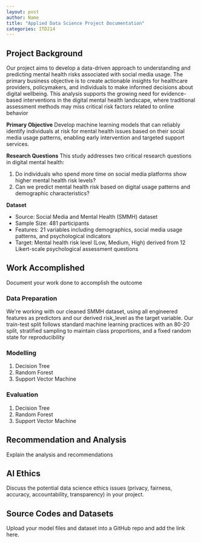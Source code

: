 ```yaml
---
layout: post
author: Name
title: "Applied Data Science Project Documentation"
categories: ITD214
---
```

## Project Background
Our project aims to develop a data-driven approach to understanding and predicting mental health risks associated with social media usage. The primary business objective is to create actionable insights for healthcare providers, policymakers, and individuals to make informed decisions about digital wellbeing. This analysis supports the growing need for evidence-based interventions in the digital mental health landscape, where traditional assessment methods may miss critical risk factors related to online behavior


**Primary Objective** Develop machine learning models that can reliably identify individuals at risk for mental health issues based on their social media usage patterns, enabling early intervention and targeted
support services.

**Research Questions**
This study addresses two critical research questions in digital mental health:
1) Do individuals who spend more time on social media platforms show higher mental health risk levels?
2) Can we predict mental health risk based on digital usage patterns and demographic characteristics?

**Dataset**

- Source: Social Media and Mental Health (SMMH) dataset
- Sample Size: 481 participants
- Features: 21 variables including demographics, social media usage patterns, and psychological indicators
- Target: Mental health risk level (Low, Medium, High) derived from 12 Likert-scale psychological assessment questions

## Work Accomplished
Document your work done to accomplish the outcome

### Data Preparation
We're working with our cleaned SMMH dataset, using all engineered features as predictors and our derived risk_level as the target variable. Our train-test split follows standard machine learning practices with an 80-20 split, stratified sampling to maintain class proportions, and a fixed random state for reproducibility



### Modelling
1. Decision Tree
2. Random Forest
3. Support Vector Machine


### Evaluation
1. Decision Tree
2. Random Forest
3. Support Vector Machine


## Recommendation and Analysis
Explain the analysis and recommendations


## AI Ethics
Discuss the potential data science ethics issues (privacy, fairness, accuracy, accountability, transparency) in your project. 



## Source Codes and Datasets
Upload your model files and dataset into a GitHub repo and add the link here. 
